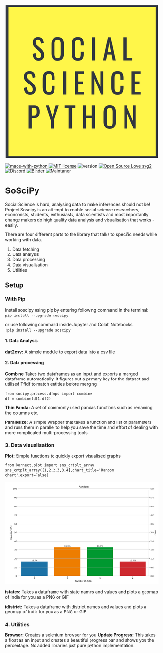 <p align="center">
  <img src="static/logo.png" />
</p>

[![made-with-python](https://img.shields.io/badge/Made%20with-Python-1f425f.svg)](https://www.python.org/)
[![MIT license](https://img.shields.io/badge/License-MIT-blue.svg)](https://lbesson.mit-license.org/)
![version](https://img.shields.io/badge/version-0.0.18-blue)
[![Open Source Love svg2](https://badges.frapsoft.com/os/v2/open-source.svg?v=103)](https://github.com/ellerbrock/open-source-badges/)
[![Discord](https://img.shields.io/discord/591914197219016707.svg?label=&logo=discord&logoColor=ffffff&color=7389D8&labelColor=6A7EC2)](https://discord.gg/82bdR2pJ)
[![Binder](https://binder.pangeo.io/badge_logo.svg)](https://binder.pangeo.io/v2/gh/Naereen/badges/master)
![Maintaner](https://img.shields.io/badge/maintainer-Saurabh_Karn-blue)

# SoSciPy
Social Science is hard, analysing data to make inferences should not be!
Project Soscipy is an attempt to enable social science researchers, economists, students, enthusiasts, data scientists and most importantly change makers do high quality data analysis and visualisation that works - easily.

There are four different parts to the library that talks to specific needs while working with data.
1. Data fetching
2. Data analysis
3. Data processing
4. Data visualisation
5. Utilities

## Setup
### With Pip
Install soscipy using pip by entering following command in the terminal: <br>
`pip install --upgrade soscipy`

or use following command inside Jupyter and Colab Notebooks <br>
`!pip install --upgrade soscipy`


#### 1. Data Analysis
**dat2csv:** A simple module to export data into a csv file



#### 2. Data processing
**Combine** Takes two dataframes as an input and exports a merged dataframe automatically. It figures out a primary key for the dataset and utilised TfIdf to match entities before merging

```
from socipy.process.dfops import combine
df = combine(df1,df2)
```

**Thin Panda:** A set of commonly used pandas functions such as renaming the columns etc.



**Parallelize:** A simple wrapper that takes a function and list of parameters and runs them in parallel to help you save the time and effort of dealing with more complicated multi-processing tools 




### 3. Data visualisation
**Plot:** Simple functions to quickly export visualised graphs
```
from kornect.plot import sns_cntplt_array
sns_cntplt_array([1,2,2,3,3,4],chart_title='Random chart',export=False) 
```
![Count Plot Chart](static/kornect_plot.png "Count Plot Output")

**istates:** Takes a dataframe with state names and values and plots a geomap of India for you as a PNG or GIF

**idistrict:** Takes a dataframe with district names and values and plots a geomap of India for you as a PNG or GIF

### 4. Utilities
**Browser:** Creates a selenium browser for you
**Update Progress:** This takes a float as an input and creates a beautiful progress bar and shows you the percentage. No added libraries just pure python implementation.



